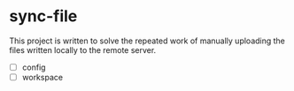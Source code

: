 # sync-file

This project is written to solve the repeated work of manually uploading the files written locally to the remote server.

- [ ] config
- [ ] workspace
